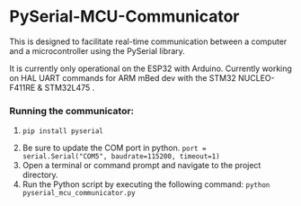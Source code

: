 # PySerial-MCU-Communicator
This is designed to facilitate real-time communication between a computer and a microcontroller using the PySerial library. 

It is currently only operational on the ESP32 with Arduino. 
Currently working on HAL UART commands for ARM mBed dev with the STM32 NUCLEO-F411RE & STM32L475 .

### Running the communicator:
1)  ```
    pip install pyserial
    ```
2)  Be sure to update the COM port in python.
    ``
    port = serial.Serial("COM5", baudrate=115200, timeout=1)
    ``
3) Open a terminal or command prompt and navigate to the project directory.
4) Run the Python script by executing the following command: ``python pyserial_mcu_communicator.py
``
